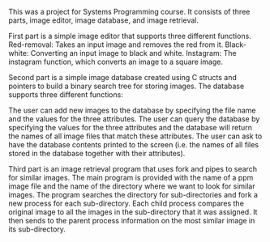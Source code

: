 This was a project for Systems Programming course. It consists of three parts, image editor, image database, and image retrieval.

First part is a simple image editor that supports three different functions.
Red-removal: Takes an input image and removes the red from it.
Black-white: Converting an input image to black and white.
Instagram: The instagram function, which converts an image to a square image.

Second part is a simple image database created using C structs and pointers to build a binary search tree for storing images. The database supports three 
different functions:

The user can add new images to the database by specifying the file name and the values for the three attributes.
The user can query the database by specifying the values for the three attributes and the database will return the names of all image files that match these 
attributes.
The user can ask to have the database contents printed to the screen (i.e. the names of all files stored in the database together with their attributes).

Third part is an image retrieval program that uses fork and pipes to search for similar images. The main program is provided with the name of a ppm image 
file and the name of the directory where we want to look for similar images. The program searches the directory for sub-directories and fork a new process 
for each sub-directory. Each child process compares the original image to all the images in the sub-directory that it was assigned. It then sends to 
the parent process information on the most similar image in its sub-directory.
